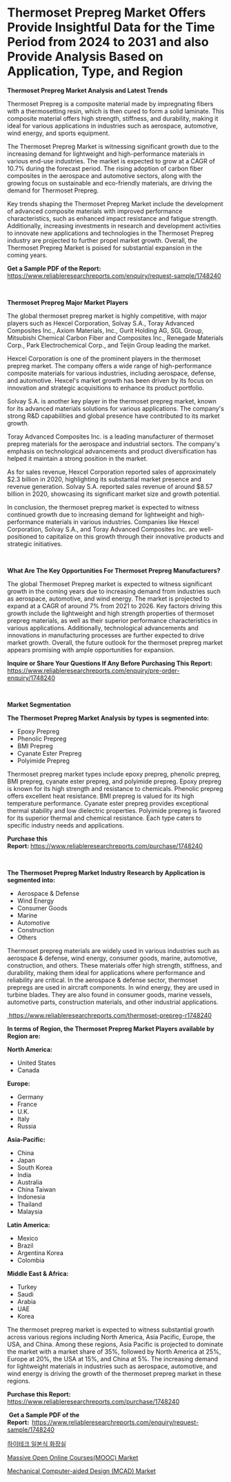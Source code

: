 <p><h1>Thermoset Prepreg Market Offers Provide Insightful Data for the Time Period from 2024 to 2031 and also Provide Analysis Based on Application, Type, and Region</h1></p><p><strong>Thermoset Prepreg Market Analysis and Latest Trends</strong></p>
<p><p>Thermoset Prepreg is a composite material made by impregnating fibers with a thermosetting resin, which is then cured to form a solid laminate. This composite material offers high strength, stiffness, and durability, making it ideal for various applications in industries such as aerospace, automotive, wind energy, and sports equipment.</p><p>The Thermoset Prepreg Market is witnessing significant growth due to the increasing demand for lightweight and high-performance materials in various end-use industries. The market is expected to grow at a CAGR of 10.7% during the forecast period. The rising adoption of carbon fiber composites in the aerospace and automotive sectors, along with the growing focus on sustainable and eco-friendly materials, are driving the demand for Thermoset Prepreg.</p><p>Key trends shaping the Thermoset Prepreg Market include the development of advanced composite materials with improved performance characteristics, such as enhanced impact resistance and fatigue strength. Additionally, increasing investments in research and development activities to innovate new applications and technologies in the Thermoset Prepreg industry are projected to further propel market growth. Overall, the Thermoset Prepreg Market is poised for substantial expansion in the coming years.</p></p>
<p><strong>Get a Sample PDF of the Report:&nbsp;</strong> <a href="https://www.reliableresearchreports.com/enquiry/request-sample/1748240">https://www.reliableresearchreports.com/enquiry/request-sample/1748240</a></p>
<p>&nbsp;</p>
<p><strong>Thermoset Prepreg Major Market Players</strong></p>
<p><p>The global thermoset prepreg market is highly competitive, with major players such as Hexcel Corporation, Solvay S.A., Toray Advanced Composites Inc., Axiom Materials, Inc., Gurit Holding AG, SGL Group, Mitsubishi Chemical Carbon Fiber and Composites Inc., Renegade Materials Corp., Park Electrochemical Corp., and Teijin Group leading the market.</p><p>Hexcel Corporation is one of the prominent players in the thermoset prepreg market. The company offers a wide range of high-performance composite materials for various industries, including aerospace, defense, and automotive. Hexcel's market growth has been driven by its focus on innovation and strategic acquisitions to enhance its product portfolio.</p><p>Solvay S.A. is another key player in the thermoset prepreg market, known for its advanced materials solutions for various applications. The company's strong R&D capabilities and global presence have contributed to its market growth.</p><p>Toray Advanced Composites Inc. is a leading manufacturer of thermoset prepreg materials for the aerospace and industrial sectors. The company's emphasis on technological advancements and product diversification has helped it maintain a strong position in the market.</p><p>As for sales revenue, Hexcel Corporation reported sales of approximately $2.3 billion in 2020, highlighting its substantial market presence and revenue generation. Solvay S.A. reported sales revenue of around $8.57 billion in 2020, showcasing its significant market size and growth potential.</p><p>In conclusion, the thermoset prepreg market is expected to witness continued growth due to increasing demand for lightweight and high-performance materials in various industries. Companies like Hexcel Corporation, Solvay S.A., and Toray Advanced Composites Inc. are well-positioned to capitalize on this growth through their innovative products and strategic initiatives.</p></p>
<p>&nbsp;</p>
<p><strong>What Are The Key Opportunities For Thermoset Prepreg Manufacturers?</strong></p>
<p><p>The global Thermoset Prepreg market is expected to witness significant growth in the coming years due to increasing demand from industries such as aerospace, automotive, and wind energy. The market is projected to expand at a CAGR of around 7% from 2021 to 2026. Key factors driving this growth include the lightweight and high strength properties of thermoset prepreg materials, as well as their superior performance characteristics in various applications. Additionally, technological advancements and innovations in manufacturing processes are further expected to drive market growth. Overall, the future outlook for the thermoset prepreg market appears promising with ample opportunities for expansion.</p></p>
<p><strong>Inquire or Share Your Questions If Any Before Purchasing This Report:</strong> <a href="https://www.reliableresearchreports.com/enquiry/pre-order-enquiry/1748240">https://www.reliableresearchreports.com/enquiry/pre-order-enquiry/1748240</a></p>
<p>&nbsp;</p>
<p><strong>Market Segmentation</strong></p>
<p><strong>The Thermoset Prepreg Market Analysis by types is segmented into:</strong></p>
<p><ul><li>Epoxy Prepreg</li><li>Phenolic Prepreg</li><li>BMI Prepreg</li><li>Cyanate Ester Prepreg</li><li>Polyimide Prepreg</li></ul></p>
<p><p>Thermoset prepreg market types include epoxy prepreg, phenolic prepreg, BMI prepreg, cyanate ester prepreg, and polyimide prepreg. Epoxy prepreg is known for its high strength and resistance to chemicals. Phenolic prepreg offers excellent heat resistance. BMI prepreg is valued for its high temperature performance. Cyanate ester prepreg provides exceptional thermal stability and low dielectric properties. Polyimide prepreg is favored for its superior thermal and chemical resistance. Each type caters to specific industry needs and applications.</p></p>
<p><strong>Purchase this Report:&nbsp;</strong><a href="https://www.reliableresearchreports.com/purchase/1748240">https://www.reliableresearchreports.com/purchase/1748240</a></p>
<p>&nbsp;</p>
<p><strong>The Thermoset Prepreg Market Industry Research by Application is segmented into:</strong></p>
<p><ul><li>Aerospace & Defense</li><li>Wind Energy</li><li>Consumer Goods</li><li>Marine</li><li>Automotive</li><li>Construction</li><li>Others</li></ul></p>
<p><p>Thermoset prepreg materials are widely used in various industries such as aerospace & defense, wind energy, consumer goods, marine, automotive, construction, and others. These materials offer high strength, stiffness, and durability, making them ideal for applications where performance and reliability are critical. In the aerospace & defense sector, thermoset prepregs are used in aircraft components. In wind energy, they are used in turbine blades. They are also found in consumer goods, marine vessels, automotive parts, construction materials, and other industrial applications.</p></p>
<p><a href="https://www.reliableresearchreports.com/thermoset-prepreg-r1748240">&nbsp;https://www.reliableresearchreports.com/thermoset-prepreg-r1748240</a></p>
<p><strong>In terms of Region, the Thermoset Prepreg Market Players available by Region are:</strong></p>
<p>
    <p> <strong> North America: </strong>
        <ul>
            <li>United States</li>
            <li>Canada</li>
        </ul>
        </p> 
    <p> <strong> Europe: </strong>
        <ul>
            <li>Germany</li>
            <li>France</li>
            <li>U.K.</li>
            <li>Italy</li>
            <li>Russia</li>
        </ul>
        </p> 
    <p> <strong> Asia-Pacific: </strong>
        <ul>
            <li>China</li>
            <li>Japan</li>
            <li>South Korea</li>
            <li>India</li>
            <li>Australia</li>
            <li>China Taiwan</li>
            <li>Indonesia</li>
            <li>Thailand</li>
            <li>Malaysia</li>
        </ul>
        </p> 
    <p> <strong> Latin America: </strong>
        <ul>
            <li>Mexico</li>
            <li>Brazil</li>
            <li>Argentina Korea</li>
            <li>Colombia</li>
        </ul>
        </p> 
    <p> <strong> Middle East & Africa: </strong>
        <ul>
            <li>Turkey</li>
            <li>Saudi</li>
            <li>Arabia</li>
            <li>UAE</li>
            <li>Korea</li>
        </ul>
    </p>
    </p>
<p><p>The thermoset prepreg market is expected to witness substantial growth across various regions including North America, Asia Pacific, Europe, the USA, and China. Among these regions, Asia Pacific is projected to dominate the market with a market share of 35%, followed by North America at 25%, Europe at 20%, the USA at 15%, and China at 5%. The increasing demand for lightweight materials in industries such as aerospace, automotive, and wind energy is driving the growth of the thermoset prepreg market in these regions.</p></p>
<p><strong>Purchase this Report: </strong><a href="https://www.reliableresearchreports.com/purchase/1748240">https://www.reliableresearchreports.com/purchase/1748240</a></p>
<p>&nbsp;<strong>Get a Sample PDF of the Report:&nbsp;&nbsp;</strong><a href="https://www.reliableresearchreports.com/enquiry/request-sample/1748240">https://www.reliableresearchreports.com/enquiry/request-sample/1748240</a></p>
<p><strong></strong></p>
<p><p><a href="https://medium.com/@toreygrimes2022/%EA%B3%A0%EA%B8%B0%EC%88%A0-%EC%9D%BC%EB%B3%B8-%ED%99%94%EC%9E%A5%EC%8B%A4-%EC%8B%9C%EC%9E%A5-%EC%8B%9C%EC%9E%A5-cagr-%EC%8B%9C%EC%9E%A5-%EB%8F%99%ED%96%A5-%EB%B0%8F-%EC%84%B1%EC%9E%A5-%EC%A0%84%EB%9E%B5%EC%97%90-%EB%8C%80%ED%95%9C-%ED%86%B5%EC%B0%B0%EB%A0%A5-01da74155981">하이테크 일본식 화장실</a></p><p><a href="https://github.com/Krdamani25/Market-Research-Report-List-1/blob/main/massive-open-online-coursesmooc-market.md">Massive Open Online Courses(MOOC) Market</a></p><p><a href="https://github.com/lbird53714/Market-Research-Report-List-5/blob/main/mechanical-computer-aided-design-mcad-market.md">Mechanical Computer-aided Design (MCAD) Market</a></p></p>